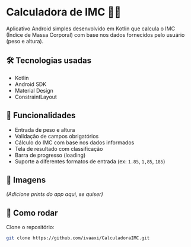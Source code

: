 # Calculadora de IMC 💪📱

Aplicativo Android simples desenvolvido em Kotlin que calcula o IMC (Índice de Massa Corporal) com base nos dados fornecidos pelo usuário (peso e altura).

## 🛠️ Tecnologias usadas

- Kotlin
- Android SDK
- Material Design
- ConstraintLayout

## 📱 Funcionalidades

- Entrada de peso e altura
- Validação de campos obrigatórios
- Cálculo do IMC com base nos dados informados
- Tela de resultado com classificação
- Barra de progresso (loading)
- Suporte a diferentes formatos de entrada (ex: `1.85`, `1,85`, `185`)

## 📸 Imagens

*(Adicione prints do app aqui, se quiser)*

## 🚀 Como rodar

Clone o repositório:
```bash
git clone https://github.com/ivaaxi/CalculadoraIMC.git
